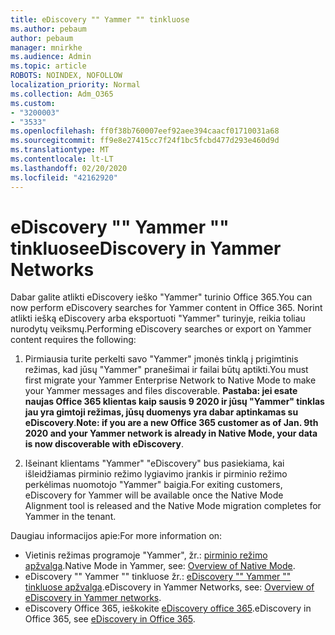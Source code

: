```yaml
---
title: eDiscovery "" Yammer "" tinkluose
ms.author: pebaum
author: pebaum
manager: mnirkhe
ms.audience: Admin
ms.topic: article
ROBOTS: NOINDEX, NOFOLLOW
localization_priority: Normal
ms.collection: Adm_O365
ms.custom:
- "3200003"
- "3533"
ms.openlocfilehash: ff0f38b760007eef92aee394caacf01710031a68
ms.sourcegitcommit: ff9e8e27415cc7f24f1bc5fcbd477d293e460d9d
ms.translationtype: MT
ms.contentlocale: lt-LT
ms.lasthandoff: 02/20/2020
ms.locfileid: "42162920"
---
```

# <a name="ediscovery-in-yammer-networks"></a><span data-ttu-id="4f357-102">eDiscovery "" Yammer "" tinkluose</span><span class="sxs-lookup"><span data-stu-id="4f357-102">eDiscovery in Yammer Networks</span></span>

<span data-ttu-id="4f357-103">Dabar galite atlikti eDiscovery ieško "Yammer" turinio Office 365.</span><span class="sxs-lookup"><span data-stu-id="4f357-103">You can now perform eDiscovery searches for Yammer content in Office 365.</span></span>  <span data-ttu-id="4f357-104">Norint atlikti iešką eDiscovery arba eksportuoti "Yammer" turinyje, reikia toliau nurodytų veiksmų.</span><span class="sxs-lookup"><span data-stu-id="4f357-104">Performing eDiscovery searches or export on Yammer content requires the following:</span></span>

1. <span data-ttu-id="4f357-105">Pirmiausia turite perkelti savo "Yammer" įmonės tinklą į prigimtinis režimas, kad jūsų "Yammer" pranešimai ir failai būtų aptikti.</span><span class="sxs-lookup"><span data-stu-id="4f357-105">You must first migrate your Yammer Enterprise Network to Native Mode to make your Yammer messages and files discoverable.</span></span> <span data-ttu-id="4f357-106">**Pastaba: jei esate naujas Office 365 klientas kaip sausis 9 2020 ir jūsų "Yammer" tinklas jau yra gimtoji režimas, jūsų duomenys yra dabar aptinkamas su eDiscovery**.</span><span class="sxs-lookup"><span data-stu-id="4f357-106">**Note: if you are a new Office 365 customer as of Jan. 9th 2020 and your Yammer network is already in Native Mode, your data is now discoverable with eDiscovery**.</span></span>

2. <span data-ttu-id="4f357-107">Išeinant klientams "Yammer" "eDiscovery" bus pasiekiama, kai išleidžiamas pirminio režimo lygiavimo įrankis ir pirminio režimo perkėlimas nuomotojo "Yammer" baigia.</span><span class="sxs-lookup"><span data-stu-id="4f357-107">For exiting customers, eDiscovery for Yammer will be available once the Native Mode Alignment tool is released and the Native Mode migration completes for Yammer in the tenant.</span></span>

<span data-ttu-id="4f357-108">Daugiau informacijos apie:</span><span class="sxs-lookup"><span data-stu-id="4f357-108">For more information on:</span></span>

- <span data-ttu-id="4f357-109">Vietinis režimas programoje "Yammer", žr.: [pirminio režimo apžvalga](https://docs.microsoft.com/yammer/configure-your-yammer-network/overview-native-mode).</span><span class="sxs-lookup"><span data-stu-id="4f357-109">Native Mode in Yammer, see: [Overview of Native Mode](https://docs.microsoft.com/yammer/configure-your-yammer-network/overview-native-mode).</span></span>
- <span data-ttu-id="4f357-110">eDiscovery "" Yammer "" tinkluose žr.: [eDiscovery "" Yammer "" tinkluose apžvalga](https://docs.microsoft.com/en-us/yammer/manage-security-and-compliance/overview-of-ediscovery).</span><span class="sxs-lookup"><span data-stu-id="4f357-110">eDiscovery in Yammer Networks, see: [Overview of eDiscovery in Yammer networks](https://docs.microsoft.com/en-us/yammer/manage-security-and-compliance/overview-of-ediscovery).</span></span>
- <span data-ttu-id="4f357-111">eDiscovery Office 365, ieškokite [eDiscovery office 365](https://docs.microsoft.com/en-us/microsoft-365/compliance/ediscovery).</span><span class="sxs-lookup"><span data-stu-id="4f357-111">eDiscovery in Office 365, see [eDiscovery in Office 365](https://docs.microsoft.com/en-us/microsoft-365/compliance/ediscovery).</span></span>
